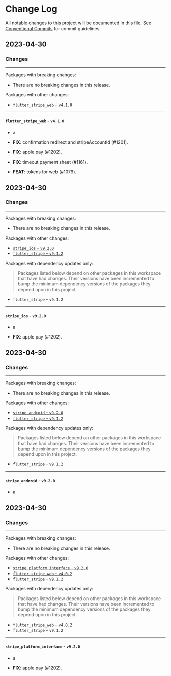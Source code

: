 # Change Log

All notable changes to this project will be documented in this file.
See [Conventional Commits](https://conventionalcommits.org) for commit guidelines.

## 2023-04-30

### Changes

---

Packages with breaking changes:

 - There are no breaking changes in this release.

Packages with other changes:

 - [`flutter_stripe_web` - `v4.1.0`](#flutter_stripe_web---v410)

---

#### `flutter_stripe_web` - `v4.1.0`

 - a

 - **FIX**: confirmation redirect and stripeAccountId (#1201).
 - **FIX**: apple pay (#1202).
 - **FIX**: timeout payment sheet (#1161).
 - **FEAT**: tokens for web (#1079).


## 2023-04-30

### Changes

---

Packages with breaking changes:

 - There are no breaking changes in this release.

Packages with other changes:

 - [`stripe_ios` - `v9.2.0`](#stripe_ios---v920)
 - [`flutter_stripe` - `v9.1.2`](#flutter_stripe---v912)

Packages with dependency updates only:

> Packages listed below depend on other packages in this workspace that have had changes. Their versions have been incremented to bump the minimum dependency versions of the packages they depend upon in this project.

 - `flutter_stripe` - `v9.1.2`

---

#### `stripe_ios` - `v9.2.0`

 - a

 - **FIX**: apple pay (#1202).


## 2023-04-30

### Changes

---

Packages with breaking changes:

 - There are no breaking changes in this release.

Packages with other changes:

 - [`stripe_android` - `v9.2.0`](#stripe_android---v920)
 - [`flutter_stripe` - `v9.1.2`](#flutter_stripe---v912)

Packages with dependency updates only:

> Packages listed below depend on other packages in this workspace that have had changes. Their versions have been incremented to bump the minimum dependency versions of the packages they depend upon in this project.

 - `flutter_stripe` - `v9.1.2`

---

#### `stripe_android` - `v9.2.0`

 - a


## 2023-04-30

### Changes

---

Packages with breaking changes:

 - There are no breaking changes in this release.

Packages with other changes:

 - [`stripe_platform_interface` - `v9.2.0`](#stripe_platform_interface---v920)
 - [`flutter_stripe_web` - `v4.0.2`](#flutter_stripe_web---v402)
 - [`flutter_stripe` - `v9.1.2`](#flutter_stripe---v912)

Packages with dependency updates only:

> Packages listed below depend on other packages in this workspace that have had changes. Their versions have been incremented to bump the minimum dependency versions of the packages they depend upon in this project.

 - `flutter_stripe_web` - `v4.0.2`
 - `flutter_stripe` - `v9.1.2`

---

#### `stripe_platform_interface` - `v9.2.0`

 - a

 - **FIX**: apple pay (#1202).

